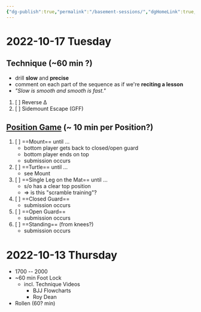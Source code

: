 ```yaml
---
{"dg-publish":true,"permalink":"/basement-sessions/","dgHomeLink":true,"dgPassFrontmatter":false,"dgShowBacklinks":false,"dgShowLocalGraph":false,"dgShowInlineTitle":false}
---
```



# 2022-10-17 Tuesday

## Technique (~60 min ?)

- drill **slow** and **precise**
- comment on each part of the sequence as if we're **reciting a lesson**
- *"Slow is smooth and smooth is fast."*

1. [ ] Reverse Δ
2. [ ] Sidemount Escape (GFF)

## [Position Game](https://www.bjjflowcharts.com/blogs/academy/train-like-the-death-squad) (~ 10 min per Position?)

1. [ ] ==Mount== until …
	- bottom player gets back to closed/open guard
	- bottom player ends on top
	- submission occurs
3. [ ] ==Turtle== until …
	- see Mount
4. [ ] ==Single Leg on the Mat== until …
	- s/o has a clear top position
	- => is this "scramble training"?
5. [ ] ==Closed Guard==
	- submission occurs
6. [ ] ==Open Guard==
	- submission occurs
7. [ ] ==Standing== (from knees?)
	- submission occurs

# 2022-10-13 Thursday

- 1700 -- 2000
- ~60 min Foot Lock
	- incl. Technique Videos
		- BJJ Flowcharts
		- Roy Dean
- Rollen (60? min)